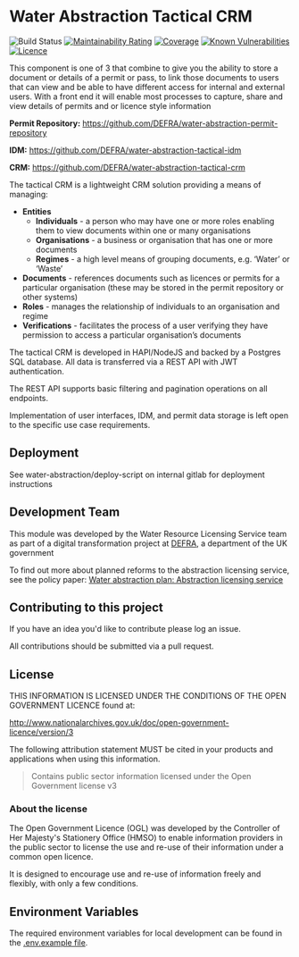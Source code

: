 # Water Abstraction Tactical CRM

![Build Status](https://github.com/DEFRA/water-abstraction-tactical-crm/workflows/CI/badge.svg?branch=main)
[![Maintainability Rating](https://sonarcloud.io/api/project_badges/measure?project=DEFRA_water-abstraction-tactical-crm&metric=sqale_rating)](https://sonarcloud.io/dashboard?id=DEFRA_water-abstraction-tactical-crm)
[![Coverage](https://sonarcloud.io/api/project_badges/measure?project=DEFRA_water-abstraction-tactical-crm&metric=coverage)](https://sonarcloud.io/dashboard?id=DEFRA_water-abstraction-tactical-crm)
[![Known Vulnerabilities](https://snyk.io/test/github/DEFRA/water-abstraction-tactical-crm/badge.svg)](https://snyk.io/test/github/DEFRA/water-abstraction-tactical-crm)
[![Licence](https://img.shields.io/badge/Licence-OGLv3-blue.svg)](http://www.nationalarchives.gov.uk/doc/open-government-licence/version/3)

This component is one of 3 that combine to give you the ability to store a document or details of a permit or pass, to link those documents to users that can view and be able to have different access for internal and external users. With a front end it will enable most processes to capture, share and view details of permits and or licence style information

__Permit Repository:__ <https://github.com/DEFRA/water-abstraction-permit-repository>

__IDM:__ <https://github.com/DEFRA/water-abstraction-tactical-idm>

__CRM:__ <https://github.com/DEFRA/water-abstraction-tactical-crm>

The tactical CRM is a lightweight CRM solution providing a means of managing:

* __Entities__
  * __Individuals__ - a person who may have one or more roles enabling them to view documents within one or many organisations
  * __Organisations__ - a business or organisation that has one or more documents
  * __Regimes__ - a high level means of grouping documents, e.g. ‘Water’ or ‘Waste’
* __Documents__ - references documents such as licences or permits for a particular organisation (these may be stored in the permit repository or other systems)
* __Roles__ - manages the relationship of individuals to an organisation and regime
* __Verifications__ - facilitates the process of a user verifying they have permission to access a particular organisation’s documents

The tactical CRM is developed in HAPI/NodeJS and backed by a Postgres SQL database.  All data is transferred via a REST API with JWT authentication.

The REST API supports basic filtering and pagination operations on all endpoints.

Implementation of user interfaces, IDM, and permit data storage is left open to the specific use case requirements.

## Deployment

See water-abstraction/deploy-script on internal gitlab for deployment instructions

## Development Team

This module was developed by the Water Resource Licensing Service team as part of a digital transformation project at [DEFRA](https://www.gov.uk/government/organisations/department-for-environment-food-rural-affairs), a department of the UK government

To find out more about planned reforms to the abstraction licensing service, see the policy paper: [Water abstraction plan: Abstraction licensing service](https://www.gov.uk/government/publications/water-abstraction-plan-2017/water-abstraction-plan-abstraction-licensing-service)

## Contributing to this project

If you have an idea you'd like to contribute please log an issue.

All contributions should be submitted via a pull request.

## License

THIS INFORMATION IS LICENSED UNDER THE CONDITIONS OF THE OPEN GOVERNMENT LICENCE found at:

<http://www.nationalarchives.gov.uk/doc/open-government-licence/version/3>

The following attribution statement MUST be cited in your products and applications when using this information.

> Contains public sector information licensed under the Open Government license v3

### About the license

The Open Government Licence (OGL) was developed by the Controller of Her Majesty's Stationery Office (HMSO) to enable information providers in the public sector to license the use and re-use of their information under a common open licence.

It is designed to encourage use and re-use of information freely and flexibly, with only a few conditions.

## Environment Variables

The required environment variables for local development can be found in the [.env.example file](./.env.example).
